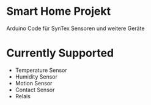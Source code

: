 # Smart Home Projekt
Arduino Code für SynTex Sensoren und weitere Geräte

# Currently Supported
- Temperature Sensor
- Humidity Sensor
- Motion Sensor
- Contact Sensor
- Relais